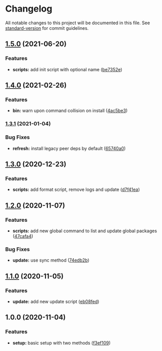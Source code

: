 # Changelog

All notable changes to this project will be documented in this file. See [standard-version](https://github.com/conventional-changelog/standard-version) for commit guidelines.

## [1.5.0](https://github.com/tobua/epic-cli/compare/v1.4.0...v1.5.0) (2021-06-20)


### Features

* **scripts:** add init script with optional name ([be7352e](https://github.com/tobua/epic-cli/commit/be7352eb5f075b30e8255e13571db84c8dacc4bf))

## [1.4.0](https://github.com/tobua/epic-cli/compare/v1.3.1...v1.4.0) (2021-02-26)


### Features

* **bin:** warn upon command collision on install ([4ac5be3](https://github.com/tobua/epic-cli/commit/4ac5be3c733bd25674bfde5c78e7f61b78b6b1e3))

### [1.3.1](https://github.com/tobua/epic-cli/compare/v1.3.0...v1.3.1) (2021-01-04)


### Bug Fixes

* **refresh:** install legacy peer deps by default ([65740a0](https://github.com/tobua/epic-cli/commit/65740a034d20b3267fdbb5d0a4742607bf3e43f2))

## [1.3.0](https://github.com/tobua/epic-cli/compare/v1.2.0...v1.3.0) (2020-12-23)


### Features

* **scripts:** add format script, remove logs and update ([d7f41ea](https://github.com/tobua/epic-cli/commit/d7f41ea4ae08d0a56ea97a6c33d0a6d63863be81))

## [1.2.0](https://github.com/tobua/epic-cli/compare/v1.1.0...v1.2.0) (2020-11-07)


### Features

* **scripts:** add new global command to list and update global packages ([47cafa4](https://github.com/tobua/epic-cli/commit/47cafa47031ba9f2be8ad5282331d80e3627f462))


### Bug Fixes

* **update:** use sync method ([74edb2b](https://github.com/tobua/epic-cli/commit/74edb2b1d5de9dc4bfcfd2099c2dd807efc8343c))

## [1.1.0](https://github.com/tobua/epic-cli/compare/v1.0.0...v1.1.0) (2020-11-05)


### Features

* **update:** add new update script ([eb08fed](https://github.com/tobua/epic-cli/commit/eb08fed8f33f28bbc1022a8227b5a67f4e3eb83b))

## 1.0.0 (2020-11-04)


### Features

* **setup:** basic setup with two methods ([f3ef109](https://github.com/tobua/epic-cli/commit/f3ef109ed03000c4c299ce456b64e99e41b23097))
